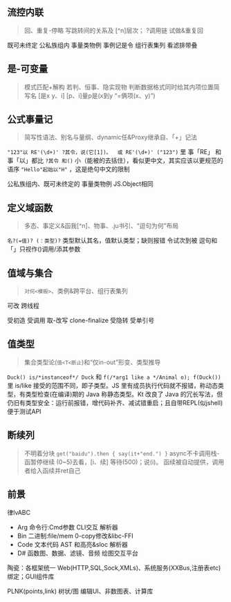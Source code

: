 ## 流控内联
>回、重复-停略 写跳转间的关系及 [^n]层次； ?调用链 试做&重复回

既可未终定 公私族组内
事量类物例 事例记是令
组行表集列 看滤排带叠

## 是-可变量
>模式匹配+解构 若判、恒事、隐实现物 
 判断数据格式同时给其内项位置简写名  [是x y、i] [p、i]量p是(x到y “=俩项(x、y)”)
## 公式事量记
>简写性语法、别名与量纲、dynamic任&Proxy继承自、「+」记法 

`"123"以 RE'(\d+)' ?其令，说(它[1])。  或 RE'(\d+)' ("123")` 里 事「RE」 和 事「以」都比 `?其令 和()` 小（能被的去括住），看似更中文，其实应该以更规范的语序 `"Hello"起始以"H"` ，这是绝句中文的限制

公私族组内、既可未终定的 事量类物例 JS.Object相同
## 定义域函数
>多态、事定义&函我[^n]、物事、.ju书引、“逗句为何”布局

  `名?(=值)? (：类型)?` 类型默认其名，值默认类型；缺则报错  令试次到被 逗句和「」只视作()调用/添其参数
## 值域与集合
>`对何<模板>`、类例&跨平台、组行表集列

可改 跨线程

  受初造 受调用 取-改写 clone-finalize 受隐转 受单引号
## 值类型
>集合类型论(`值<T<断止`)和“仅in-out”形变、类型推导

`Duck() is/*instanceof*/ Duck` 和 `f(/*arg1 like a */Animal o); f(Duck())` 里 is/like 接受的范围不同，即子类型。JS 里有成员执行代码就不报错，称动态类型，有类型检查(在编译)期的 Java 称静态类型。Kt 改良了 Java 的冗长写法，但仍旧有类型安全：运行前报错，增代码补齐、减试错重启；且自带REPL(似jshell)便于测试API

## 断续列
>不明着分块 `get("baidu").then { say(it+"end.") }` async不卡调用栈-函暂停继续  (0~5)去看，[i、续] 等待(500)；说(i)。  函续被自动提供，调用者给入函续并ret自己

## 前景

律lvABC
- Arg 命令行:Cmd参数 CLI交互 解析器
- Bin 二进制:file/mem 0-copy修改&libc-FFI
- Code 文本代码 AST 和高亮&sloc 解析器
- D# 函数图、数据、滤镜、音频 绘图交互平台

陶瓷：各框架统一 Web(HTTP,SQL,Sock,XMLs)、系统服务(XXBus,注册表etc) 绑定；GUI组件库

PLNK(points,link) 树状/图 编辑UI、非数图表、计算库
